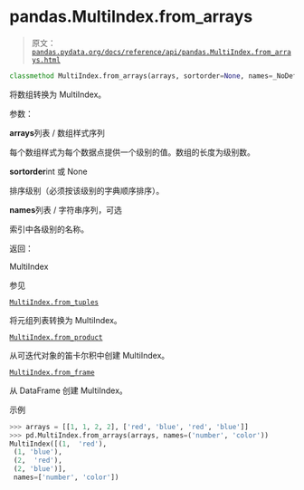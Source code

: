 # pandas.MultiIndex.from_arrays

> 原文：[`pandas.pydata.org/docs/reference/api/pandas.MultiIndex.from_arrays.html`](https://pandas.pydata.org/docs/reference/api/pandas.MultiIndex.from_arrays.html)

```py
classmethod MultiIndex.from_arrays(arrays, sortorder=None, names=_NoDefault.no_default)
```

将数组转换为 MultiIndex。

参数：

**arrays**列表 / 数组样式序列

每个数组样式为每个数据点提供一个级别的值。数组的长度为级别数。

**sortorder**int 或 None

排序级别（必须按该级别的字典顺序排序）。

**names**列表 / 字符串序列，可选

索引中各级别的名称。

返回：

MultiIndex

参见

[`MultiIndex.from_tuples`](https://pandas.pydata.org/docs/reference/api/pandas.MultiIndex.from_tuples.html#pandas.MultiIndex.from_tuples "pandas.MultiIndex.from_tuples")

将元组列表转换为 MultiIndex。

[`MultiIndex.from_product`](https://pandas.pydata.org/docs/reference/api/pandas.MultiIndex.from_product.html#pandas.MultiIndex.from_product "pandas.MultiIndex.from_product")

从可迭代对象的笛卡尔积中创建 MultiIndex。

[`MultiIndex.from_frame`](https://pandas.pydata.org/docs/reference/api/pandas.MultiIndex.from_frame.html#pandas.MultiIndex.from_frame "pandas.MultiIndex.from_frame")

从 DataFrame 创建 MultiIndex。

示例

```py
>>> arrays = [[1, 1, 2, 2], ['red', 'blue', 'red', 'blue']]
>>> pd.MultiIndex.from_arrays(arrays, names=('number', 'color'))
MultiIndex([(1,  'red'),
 (1, 'blue'),
 (2,  'red'),
 (2, 'blue')],
 names=['number', 'color']) 
```

